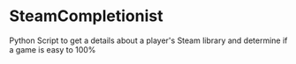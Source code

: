 # SteamCompletionist
Python Script to get a details about a player's Steam library and determine if a game is easy to 100%
